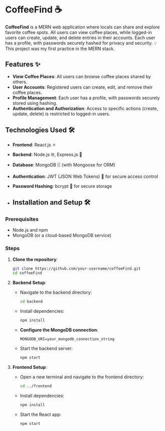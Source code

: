 # CoffeeFind ☕

**CoffeeFind** is a MERN web application where locals can share and explore favorite coffee spots. All users can view coffee places, while logged-in users can create, update, and delete entries in their accounts. Each user has a profile, with passwords securely hashed for privacy and security. 💡This project was my first practice in the MERN stack.

## Features ✨

- **View Coffee Places**: All users can browse coffee places shared by others.
- **User Accounts**: Registered users can create, edit, and remove their coffee places.
- **Profile Management**: Each user has a profile, with passwords securely stored using hashing.
- **Authentication and Authorization**: Access to specific actions (create, update, delete) is restricted to logged-in users.

## Technologies Used 🛠️

- **Frontend**: React.js ⚛️
- **Backend**: Node.js 🌐, Express.js 🚀
- **Database**: MongoDB 🗄️ (with Mongoose for ORM)
- **Authentication**: JWT (JSON Web Tokens) 🔐 for secure access control
- **Password Hashing**: bcrypt 🔑 for secure storage

- ## Installation and Setup 🛠️

### Prerequisites

- Node.js and npm
- MongoDB (or a cloud-based MongoDB service)

### Steps

1. **Clone the repository**:
   ```bash
   git clone https://github.com/your-username/coffeeFind.git
   cd coffeeFind

2. **Backend Setup**:
   - Navigate to the backend directory:
     ```bash
     cd backend
     ```

   - Install dependencies:
     ```bash
     npm install
     ```

   - **Configure the MongoDB connection**:  
     
     ```plaintext
     MONGODB_URI=your_mongodb_connection_string
   
     ```

   - Start the backend server:
     ```bash
     npm start
     ```

3. **Frontend Setup**:
   - Open a new terminal and navigate to the frontend directory:
     ```bash
     cd ../frontend
     ```

   - Install dependencies:
     ```bash
     npm install
     ```

   - Start the React app:
     ```bash
     npm start
     ```


